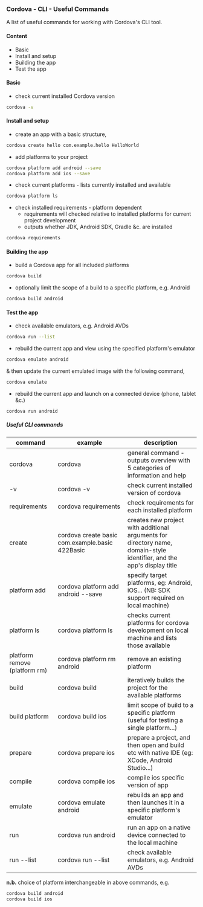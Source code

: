 ### Cordova - CLI - Useful Commands

A list of useful commands for working with Cordova's CLI tool.

#### Content
* Basic
* Install and setup
* Building the app
* Test the app

#### Basic
* check current installed Cordova version

```bash
cordova -v
```

#### Install and setup
* create an app with a basic structure,

```bash
cordova create hello com.example.hello HelloWorld
```

* add platforms to your project

```bash
cordova platform add android --save
cordova platform add ios --save
```

* check current platforms - lists currently installed and available

```bash
cordova platform ls
```

* check installed requirements - platform dependent
  * requirements will checked relative to installed platforms for current project development
  * outputs whether JDK, Android SDK, Gradle &c. are installed

```bash
cordova requirements
```

#### Building the app
* build a Cordova app for all included platforms

```bash
cordova build
```

* optionally limit the scope of a build to a specific platform, e.g. Android

```bash
cordova build android
```

#### Test the app
* check available emulators, e.g. Android AVDs

```bash
cordova run --list
```

* rebuild the current app and view using the specified platform's emulator

```bash
cordova emulate android
```

& then update the current emulated image with the following command,

```bash
cordova emulate
```

* rebuild the current app and launch on a connected device (phone, tablet &c.)

```bash
cordova run android
```

##### Useful CLI commands

| command | example | description |
|---------|---------|-------------|
| cordova | cordova | general command - outputs overview with 5 categories of information and help |
| -v | cordova -v | check current installed version of cordova |
| requirements | cordova requirements | check requirements for each installed platform |
| create | cordova create basic com.example.basic 422Basic | creates new project with additional arguments for directory name, domain-style identifier, and the app's display title |
| platform add | cordova platform add android --save | specify target platforms, eg: Android, iOS... (NB: SDK support required on local machine)|
| platform ls | cordova platform ls | checks current platforms for cordova development on local machine and lists those available|
| platform remove (platform rm) | cordova platform rm android | remove an existing platform |
| build | cordova build | iteratively builds the project for the available platforms |
| build platform | cordova build ios | limit scope of build to a specific platform (useful for testing a single platform...)
| prepare | cordova prepare ios | prepare a project, and then open and build etc with native IDE (eg: XCode, Android Studio...)
| compile | cordova compile ios | compile ios specific version of app |
| emulate | cordova emulate android | rebuilds an app and then launches it in a specific platform's emulator |
| run | cordova run android | run an app on a native device connected to the local machine |
| run --list | cordova run --list | check available emulators, e.g. Android AVDs |

**n.b.** choice of platform interchangeable in above commands, e.g.

```bash
cordova build android
cordova build ios
```
